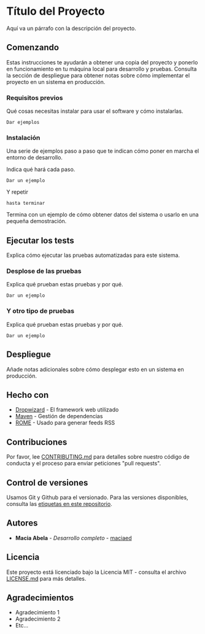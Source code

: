 # Título del Proyecto

Aquí va un párrafo con la descripción del proyecto.

## Comenzando

Estas instrucciones te ayudarán a obtener una copia del proyecto y ponerlo en funcionamiento en tu máquina local para desarrollo y pruebas. Consulta la sección de despliegue para obtener notas sobre cómo implementar el proyecto en un sistema en producción.


### Requisitos previos

Qué cosas necesitas instalar para usar el software y cómo instalarlas.

```
Dar ejemplos
```

### Instalación

Una serie de ejemplos paso a paso que te indican cómo poner en marcha el entorno de desarrollo.

Indica qué hará cada paso.

```
Dar un ejemplo
```

Y repetir

```
hasta terminar
```

Termina con un ejemplo de cómo obtener datos del sistema o usarlo en una pequeña demostración.


## Ejecutar los tests

Explica cómo ejecutar las pruebas automatizadas para este sistema.

### Desplose de las pruebas

Explica qué prueban estas pruebas y por qué.

```
Dar un ejemplo
```

### Y otro tipo de pruebas

Explica qué prueban estas pruebas y por qué.

```
Dar un ejemplo
```

## Despliegue

Añade notas adicionales sobre cómo desplegar esto en un sistema en producción.

## Hecho con

* [Dropwizard](http://www.dropwizard.io/1.0.2/docs/) - El framework web utilizado
* [Maven](https://maven.apache.org/) - Gestión de dependencias
* [ROME](https://rometools.github.io/rome/) - Usado para generar feeds RSS


## Contribuciones

Por favor, lee [CONTRIBUTING.md](CONTRIBUTING.md) para detalles sobre nuestro código de conducta y el proceso para enviar peticiones "pull requests".

## Control de versiones

Usamos Git y Github para el versionado. Para las versiones disponibles, consulta las [etiquetas en este repositorio](https://github.com/maciaed/ejemploDocumentarProyecto/tags).

## Autores

* **Macia Abela** - *Desarrollo completo* - [maciaed](https://github.com/maciaed)

## Licencia

Este proyecto está licenciado bajo la Licencia MIT - consulta el archivo [LICENSE.md](LICENSE) para más detalles.


## Agradecimientos

* Agradecimiento 1
* Agradecimiento 2
* Etc...
